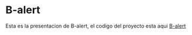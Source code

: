 # B-alert

Esta es la presentacion de B-alert, el codigo del proyecto esta aqui
[B-alert]



[B-alert]: <https://github.com/fercreek/io-hack.b-alert>
